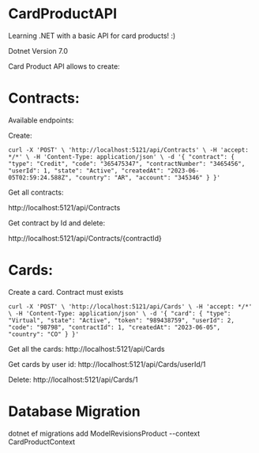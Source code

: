 # CardProductAPI
Learning .NET with a basic API for card products! :)

Dotnet Version 7.0

Card Product API allows to create:

# Contracts:
Available endpoints:

Create:

`curl -X 'POST' \
    'http://localhost:5121/api/Contracts' \
    -H 'accept: */*' \
    -H 'Content-Type: application/json' \
    -d '{
        "contract": {
                    "type": "Credit",
                    "code": "365475347",
                    "contractNumber": "3465456",
                    "userId": 1,
                    "state": "Active",
                    "createdAt": "2023-06-05T02:59:24.588Z",
                    "country": "AR",
                    "account": "345346"
                    }
}'`

Get all contracts:

http://localhost:5121/api/Contracts

Get contract by Id and delete:

http://localhost:5121/api/Contracts/{contractId}




# Cards:

Create a card. Contract must exists

`curl -X 'POST' \
        'http://localhost:5121/api/Cards' \
        -H 'accept: */*' \
        -H 'Content-Type: application/json' \
        -d '{
            "card": {
                    "type": "Virtual",
                    "state": "Active",
                    "token": "989438759",
                    "userId": 2,
                    "code": "98798",
                    "contractId": 1,
                    "createdAt": "2023-06-05",
                    "country": "CO"
            }
    }'`

Get all the cards:
http://localhost:5121/api/Cards


Get cards by user id:
http://localhost:5121/api/Cards/userId/1

Delete:
http://localhost:5121/api/Cards/1


# Database Migration

dotnet ef migrations add ModelRevisionsProduct --context CardProductContext
